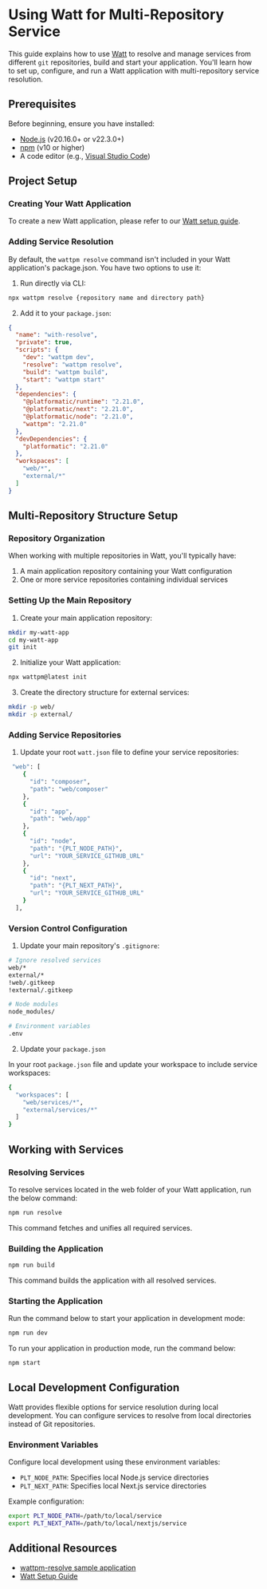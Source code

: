 # Using Watt for Multi-Repository Service 

This guide explains how to use [Watt](https://platformatic.dev/watt) to resolve and manage services from different `git` repositories, build and start your application. You'll learn how to set up, configure, and run a Watt application with multi-repository service resolution.

## Prerequisites

Before beginning, ensure you have installed:

- [Node.js](https://nodejs.org/en) (v20.16.0+ or v22.3.0+)
- [npm](https://www.npmjs.com/package/npm) (v10 or higher)
- A code editor (e.g., [Visual Studio Code](https://code.visualstudio.com))

## Project Setup

### Creating Your Watt Application

To create a new Watt application, please refer to our [Watt setup guide](https://www.notion.so/Using-Watt-for-Multi-Repository-Service-Resolution-17b60f428d7e800cbcc3efd396732732?pvs=21).

### Adding Service Resolution

By default, the `wattpm resolve` command isn't included in your Watt application's package.json. You have two options to use it:

1. Run directly via CLI:

```sh
npx wattpm resolve {repository name and directory path}
```

2. Add it to your `package.json`:

```json
{
  "name": "with-resolve",
  "private": true,
  "scripts": {
    "dev": "wattpm dev",
    "resolve": "wattpm resolve",
    "build": "wattpm build",
    "start": "wattpm start"
  },
  "dependencies": {
    "@platformatic/runtime": "2.21.0",
    "@platformatic/next": "2.21.0",
    "@platformatic/node": "2.21.0",
    "wattpm": "2.21.0"
  },
  "devDependencies": {
    "platformatic": "2.21.0"
  },
  "workspaces": [
    "web/*",
    "external/*"
  ]
}
```

## Multi-Repository Structure Setup

### Repository Organization
When working with multiple repositories in Watt, you'll typically have:
1. A main application repository containing your Watt configuration
2. One or more service repositories containing individual services

### Setting Up the Main Repository

1. Create your main application repository:

```sh
mkdir my-watt-app
cd my-watt-app
git init
```

2. Initialize your Watt application:

```sh
npx wattpm@latest init
```


3. Create the directory structure for external services:

```sh
mkdir -p web/
mkdir -p external/
```
### Adding Service Repositories

1. Update your root `watt.json` file to define your service repositories:

```sh
 "web": [
    {
      "id": "composer",
      "path": "web/composer"
    },
    {
      "id": "app",
      "path": "web/app"
    },
    {
      "id": "node",
      "path": "{PLT_NODE_PATH}",
      "url": "YOUR_SERVICE_GITHUB_URL"
    },
    {
      "id": "next",
      "path": "{PLT_NEXT_PATH}",
      "url": "YOUR_SERVICE_GITHUB_URL"
    }
  ],
```

### Version Control Configuration

1. Update your main repository's `.gitignore`:

```sh
# Ignore resolved services
web/*
external/*
!web/.gitkeep
!external/.gitkeep

# Node modules
node_modules/

# Environment variables
.env
```

2. Update your `package.json` 

In your root `package.json` file and update your workspace to include service workspaces: 

```sh
{
  "workspaces": [
    "web/services/*",
    "external/services/*"
  ]
}
```

## Working with Services

### Resolving Services

To resolve services located in the web folder of your Watt application, run the below command:

```sh
npm run resolve
```

This command fetches and unifies all required services.

### Building the Application

```sh
npm run build
```

This command builds the application with all resolved services.

### Starting the Application

Run the command below to start your application in development mode:

```sh
npm run dev
```

To run your application in production mode, run the command below:

```sh
npm start 
```

## Local Development Configuration

Watt provides flexible options for service resolution during local development. You can configure services to resolve from local directories instead of Git repositories.

### Environment Variables

Configure local development using these environment variables:

- `PLT_NODE_PATH`: Specifies local Node.js service directories
- `PLT_NEXT_PATH`: Specifies local Next.js service directories

Example configuration:

```sh
export PLT_NODE_PATH=/path/to/local/service
export PLT_NEXT_PATH=/path/to/local/nextjs/service
```

## Additional Resources

- [wattpm-resolve sample application](https://github.com/platformatic/wattpm-resolve)
- [Watt Setup Guide](https://docs.platformatic.dev/docs/getting-started/quick-start-watt)